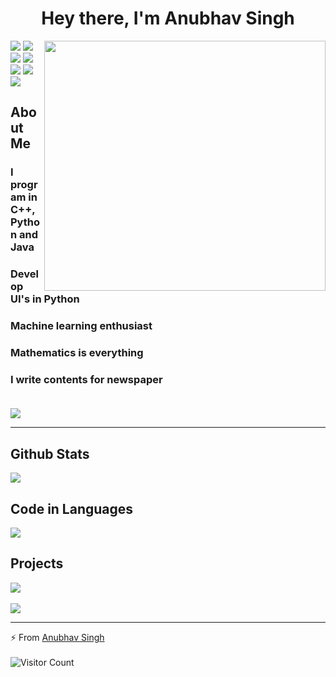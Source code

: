 <p>
<h1 align='center'>Hey there, I'm Anubhav Singh</h1>

</p>
<img align="right" src="https://github.com/anubhavv1998/anubhavv1998/blob/main/Assistant.gif" height="400" width="450">

[![](https://img.shields.io/badge/LinkedIn-AnubhavSingh-blue)](https://www.linkedin.com/in/anubhav-singh-1a9090141/)
[![](https://img.shields.io/badge/Twitter-AnubhavSingh-skyblue)](https://twitter.com/Anubhav02017/)
[![](https://img.shields.io/badge/HackerRank-anubhavv1998-brightgreen)](https://www.hackerrank.com/anubhavv1998/)
[![](https://img.shields.io/badge/Website-AnubhavSingh-orange)](https://njuy3lofw7kkzq7zmxufgq-on.drv.tw/Anubhav%20Singh/)
[![](https://img.shields.io/badge/GeeksForGeeks-4nu6h4v51ngh-brightgreen)](https://auth.geeksforgeeks.org/user/4nu6h4v51ngh/)
[![](https://img.shields.io/badge/YouTube-AnubhavSingh.com-darkred)](https://www.youtube.com/channel/UCkyPJOfBGt0z9kdzFe1RZoA)
[![](https://img.shields.io/badge/Gmail-anubhavsingh02016@gmail.com-red)](mailto:anubhavsingh02016@gmail.com)
<br>

<h2 align="top">About Me</h2>

### I program in C++, Python and Java

### Develop UI's in Python

### Machine learning enthusiast

### Mathematics is everything 

### I write contents for newspaper<br><br>

![](https://komarev.com/ghpvc/?username=your-github-anubhavv1998&label=PROFILE+VIEWS)<hr>

<h2 style="block">Github Stats</h2>
<p width="100%">
<a href="https://github.com/anubhavv1998">
<img align="top" src="https://github-readme-stats.vercel.app/api?username=anubhavv1998&theme=highcontrast&show_icons=true&count_private=true" />
</a>
</p>

<h2 style="block">Code in Languages</h2>
<p width="100%">
<a href="https://github.com/anubhavv1998">
<img align="top" src="https://github-readme-stats.vercel.app/api/top-langs/?username=anubhavv1998&theme=highcontrast&show_icons=true&count_private=true&layout=compact"/>
</a>
</p>

<h2 style="block"> Projects</h2>
<p width="100%">
<a href="https://github.com/anubhavv1998/SAIRA-Desktop-Assistant">
<img align="top" src="https://github-readme-stats.vercel.app/api/pin/?username=anubhavv1998&repo=SAIRA-Desktop-Assistant&theme=highcontrast&show_icons=true&count_private=true&layout=compact"/>
</a><br><br>

<a href="https://github.com/anubhavv1998/EmployeeLoanMgt">
<img align="top" src="https://github-readme-stats.vercel.app/api/pin/?username=anubhavv1998&repo=EmployeeLoanMgt&theme=highcontrast&show_icons=true&count_private=true&layout=compact"/>
</a>
</p>

<hr>

⚡ From  [Anubhav Singh](https://github.com/anubhavv1998)<br><br>
![Visitor Count](https://profile-counter.glitch.me/{anubhavv1998}/count.svg)

<!--
Here are some ideas to get you started:

- 🔭 I’m currently working on ...
- 🌱 I’m currently learning ...
- 👯 I’m looking to collaborate on ...
- 🤔 I’m looking for help with ...
- 💬 Ask me about ...
- 📫 How to reach me: ...
- 😄 Pronouns: ...
- ⚡ Fun fact: ...
-->
